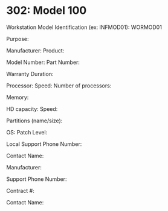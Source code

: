 # 302: Model 100

Workstation Model Identification (ex: INFMOD01): WORMOD01

Purpose:

Manufacturer: Product:

Model Number: Part Number:

Warranty Duration:

Processor: Speed: Number of processors:

Memory:

HD capacity: Speed:

Partitions (name/size):

OS: Patch Level:

Local Support Phone Number:

Contact Name:

Manufacturer:

Support Phone Number:

Contract #:

Contact Name:
